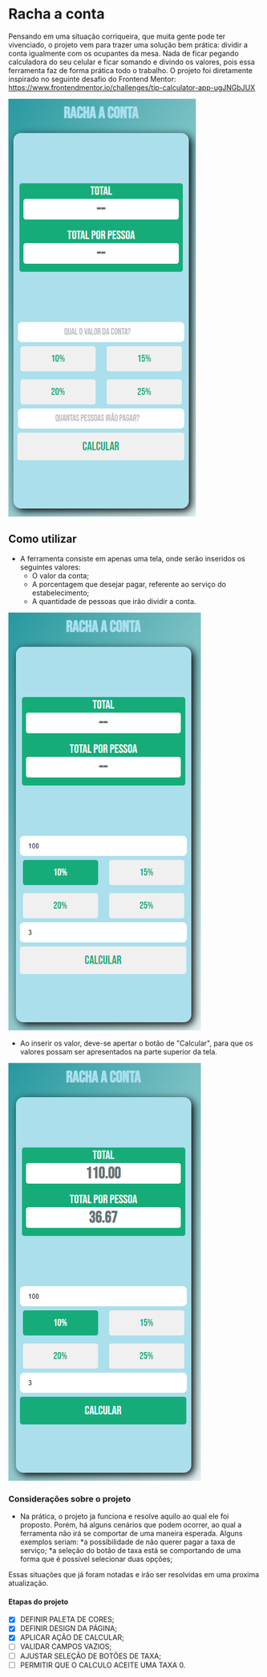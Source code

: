 # Racha a conta

Pensando em uma situação corriqueira, que muita gente pode ter vivenciado, o projeto vem para trazer uma solução bem prática: dividir a conta igualmente com os ocupantes da mesa.
Nada de ficar pegando calculadora do seu celular e ficar somando e divindo os valores, pois essa ferramenta faz de forma prática todo o trabalho.
O projeto foi diretamente inspirado no seguinte desafio do Frontend Mentor: https://www.frontendmentor.io/challenges/tip-calculator-app-ugJNGbJUX

![Imagem inicial da ferramenta](/assets/img/1.png)

## Como utilizar

- A ferramenta consiste em apenas uma tela, onde serão inseridos os seguintes valores: 
    * O valor da conta; 
    * A porcentagem que desejar pagar, referente ao serviço do estabelecimento;
    * A quantidade de pessoas que irão dividir a conta.

![Imagem inicial da ferramenta](/assets/img/2.png)

- Ao inserir os valor, deve-se apertar o botão de "Calcular", para que os valores possam ser apresentados na parte superior da tela.

![Imagem inicial da ferramenta](/assets/img/3.png)

### Considerações sobre o projeto

- Na prática, o projeto ja funciona e resolve aquilo ao qual ele foi proposto. Porém, há alguns cenários que podem ocorrer, ao qual a ferramenta não irá se comportar de uma maneira esperada. 
Alguns exemplos seriam: 
*a possibilidade de não querer pagar a taxa de serviço; 
*a seleção do botão de taxa está se comportando de uma forma que é possível selecionar duas opções; 

Essas situações que já foram notadas e irão ser resolvidas em uma proxima atualização. 

#### Etapas do projeto
- [x] DEFINIR PALETA DE CORES;
- [x] DEFINIR DESIGN DA PÁGINA;
- [x] APLICAR AÇÃO DE CALCULAR;
- [ ] VALIDAR CAMPOS VAZIOS;
- [ ] AJUSTAR SELEÇÃO DE BOTÕES DE TAXA;
- [ ] PERMITIR QUE O CALCULO ACEITE UMA TAXA 0.
